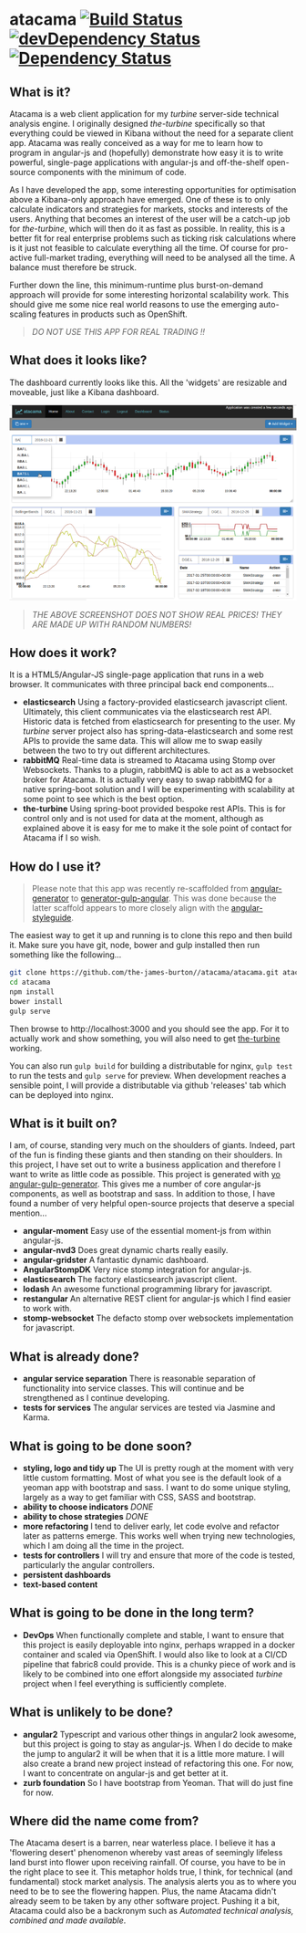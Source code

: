 # atacama [![Build Status](https://api.travis-ci.org/the-james-burton/atacama.svg?branch=master)](https://travis-ci.org/the-james-burton/atacama) [![devDependency Status](https://david-dm.org/the-james-burton/atacama/dev-status.svg)](https://david-dm.org/the-james-burton/atacama#info=devDependencies) [![Dependency Status](https://gemnasium.com/the-james-burton/atacama.svg)](https://gemnasium.com/the-james-burton/atacama)

## What is it?

Atacama is a web client application for my *turbine* server-side technical analysis engine. I originally designed *the-turbine* specifically so that everything could be viewed in Kibana without the need for a separate client app. Atacama was really conceived as a way for me to learn how to program in angular-js and (hopefully) demonstrate how easy it is to write powerful, single-page applications with angular-js and off-the-shelf open-source components with the minimum of code.

As I have developed the app, some interesting opportunities for optimisation above a Kibana-only approach have emerged. One of these is to only calculate indicators and strategies for markets, stocks and interests of the users. Anything that becomes an interest of the user will be a catch-up job for *the-turbine*, which will then do it as fast as possible. In reality, this is a better fit for real enterprise problems such as ticking risk calculations where is it just not feasible to calculate everything all the time. Of course for pro-active full-market trading, everything will need to be analysed all the time. A balance must therefore be struck.

Further down the line, this minimum-runtime plus burst-on-demand approach will provide for some interesting horizontal scalability work. This should give me some nice real world reasons to use the emerging auto-scaling features in products such as OpenShift.

> *DO NOT USE THIS APP FOR REAL TRADING !!*

## What does it looks like?

The dashboard currently looks like this. All the 'widgets' are resizable and moveable, just like a Kibana dashboard.

![atacama](https://github.com/the-james-burton/atacama/blob/master/docs/atacama.png "atacama")

> *THE ABOVE SCREENSHOT DOES NOT SHOW REAL PRICES! THEY ARE MADE UP WITH RANDOM NUMBERS!*

## How does it work?

It is a HTML5/Angular-JS single-page application that runs in a web browser. It communicates with three principal back end components...

* **elasticsearch** Using a factory-provided elasticsearch javascript client. Ultimately, this client communicates via the elasticsearch rest API. Historic data is fetched from elasticsearch for presenting to the user. My *turbine* server project also has spring-data-elasticsearch and some rest APIs to provide the same data. This will allow me to swap easily between the two to try out different architectures.
* **rabbitMQ** Real-time data is streamed to Atacama using Stomp over Websockets. Thanks to a plugin, rabbitMQ is able to act as a websocket broker for Atacama. It is actually very easy to swap rabbitMQ for a native spring-boot solution and I will be experimenting with scalability at some point to see which is the best option.
* **the-turbine** Using spring-boot provided bespoke rest APIs. This is for control only and is not used for data at the moment, although as explained above it is easy for me to make it the sole point of contact for Atacama if I so wish.

## How do I use it?

> Please note that this app was recently re-scaffolded from [angular-generator](https://github.com/yeoman/generator-angular) to [generator-gulp-angular](https://github.com/swiip/generator-gulp-angular). This was done because the latter scaffold appears to more closely align with the [angular-styleguide](https://github.com/johnpapa/angular-styleguide).

The easiest way to get it up and running is to clone this repo and then build it. Make sure you have git, node, bower and gulp installed then run something like the following...

```bash
git clone https://github.com/the-james-burton//atacama/atacama.git atacama
cd atacama
npm install
bower install
gulp serve
```

Then browse to http://localhost:3000 and you should see the app. For it to actually work and show something, you will also need to get [the-turbine](https://github.com/the-james-burton/the-turbine) working.

You can also run `gulp build` for building a distributable for nginx, `gulp test` to run the tests and `gulp serve` for preview. When development reaches a sensible point, I will provide a distributable via github 'releases' tab which can be deployed into nginx.

## What is it built on?

I am, of course, standing very much on the shoulders of giants. Indeed, part of the fun is finding these giants and then standing on their shoulders. In this project, I have set out to write a business application and therefore I want to write as little code as possible. This project is generated with [yo angular-gulp-generator](https://github.com/Swiip/generator-gulp-angular). This gives me a number of core angular-js components, as well as bootstrap and sass. In addition to those, I have found a number of very helpful open-source projects that deserve a special mention...

* **angular-moment** Easy use of the essential moment-js from within angular-js.
* **angular-nvd3** Does great dynamic charts really easily.
* **angular-gridster** A fantastic dynamic dashboard.
* **AngularStompDK** Very nice stomp integration for angular-js.
* **elasticsearch** The factory elasticsearch javascript client.
* **lodash** An awesome functional programming library for javascript.
* **restangular** An alternative REST client for angular-js which I find easier to work with.
* **stomp-websocket** The defacto stomp over websockets implementation for javascript.

## What is already done?

* **angular service separation** There is reasonable separation of functionality into service classes. This will continue and be strengthened as I continue developing.
* **tests for services** The angular services are tested via Jasmine and Karma.

## What is going to be done soon?

* **styling, logo and tidy up** The UI is pretty rough at the moment with very little custom formatting. Most of what you see is the default look of a yeoman app with bootstrap and sass. I want to do some unique styling, largely as a way to get familiar with CSS, SASS and bootstrap.
* **ability to choose indicators** *DONE*
* **ability to chose strategies** *DONE*
* **more refactoring** I tend to deliver early, let code evolve and refactor later as patterns emerge. This works well when trying new technologies, which I am doing all the time in the project.
* **tests for controllers** I will try and ensure that more of the code is tested, particularly the angular controllers.
* **persistent dashboards**
* **text-based content**

## What is going to be done in the long term?

* **DevOps** When functionally complete and stable, I want to ensure that this project is easily deployable into nginx, perhaps wrapped in a docker container and scaled via OpenShift. I would also like to look at a CI/CD pipeline that fabric8 could provide. This is a chunky piece of work and is likely to be combined into one effort alongside my associated *turbine* project when I feel everything is sufficiently complete.

## What is unlikely to be done?

* **angular2** Typescript and various other things in angular2 look awesome, but this project is going to stay as angular-js. When I do decide to make the jump to angular2 it will be when that it is a little more mature. I will also create a brand new project instead of refactoring this one. For now, I want to concentrate on angular-js and get better at it.
* **zurb foundation** So I have bootstrap from Yeoman. That will do just fine for now.

## Where did the name come from?

The Atacama desert is a barren, near waterless place. I believe it has a 'flowering desert' phenomenon whereby vast areas of seemingly lifeless land burst into flower upon receiving rainfall. Of course, you have to be in the right place to see it. This metaphor holds true, I think, for technical (and fundamental) stock market analysis. The analysis alerts you as to where you need to be to see the flowering happen. Plus, the name Atacama didn't already seem to be taken by any other software project. Pushing it a bit, Atacama could also be a backronym such as *Automated technical analysis, combined and made available*.
